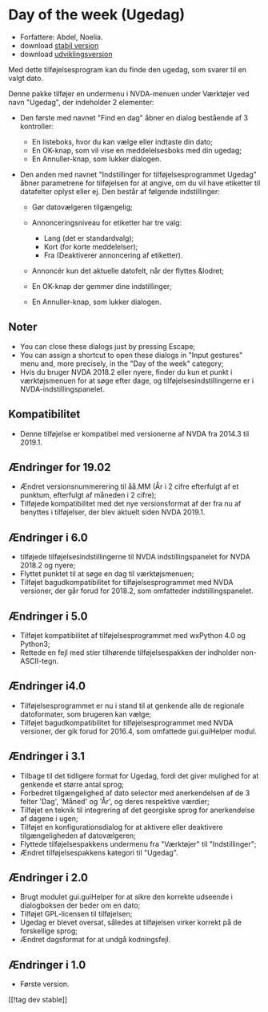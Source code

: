 # Day of the week (Ugedag) #

* Forfattere: Abdel, Noelia.
* download [stabil version][1]
* download [udviklingsversion][2]

Med dette tilføjelsesprogram kan du finde den ugedag, som svarer til en
valgt dato.

Denne pakke tilføjer en undermenu i NVDA-menuen under Værktøjer ved navn
"Ugedag", der indeholder 2 elementer:

* Den første med navnet "Find en dag" åbner en dialog bestående af 3
  kontroller:

    * En listeboks, hvor du kan vælge eller indtaste din dato;
    * En OK-knap, som vil vise en meddelelsesboks med din ugedag;
    * En Annuller-knap, som lukker dialogen.

* Den anden med navnet "Indstillinger for tilføjelsesprogrammet Ugedag"
  åbner parametrene for tilføjelsen for at angive, om du vil have etiketter
  til datafelter oplyst eller ej. Den består af følgende indstillinger:

    * Gør datovælgeren tilgængelig;
    * Annonceringsniveau for etiketter har tre valg:

        * Lang (det er standardvalg);
        * Kort (for korte meddelelser);
        * Fra (Deaktiverer annoncering af etiketter).

    * Annoncér kun det aktuelle datofelt, når der flyttes &lodret;
    * En OK-knap der gemmer dine indstillinger;
    * En Annuller-knap, som lukker dialogen.

## Noter ##

* You can close these dialogs just by pressing Escape;
* You can assign a shortcut to open these dialogs in "Input gestures" menu
  and, more precisely, in the "Day of the week" category;
* Hvis du bruger NVDA 2018.2 eller nyere, finder du kun et punkt i
  værktøjsmenuen for at søge efter dage, og tilføjelsesindstillingerne er i
  NVDA-indstillingspanelet.

## Kompatibilitet ##

* Denne tilføjelse er kompatibel med versionerne af NVDA fra 2014.3 til
  2019.1.

## Ændringer for 19.02 ##

* Ændret versionsnummerering til åå.MM (År i 2 cifre efterfulgt af et
  punktum, efterfulgt af måneden i 2 cifre);
* Tilføjede kompatibilitet med det nye versionsformat af der fra nu af
  benyttes i tilføjelser, der blev aktuelt siden NVDA 2019.1.

## Ændringer i 6.0 ##

* tilføjede tilføjelsesindstillingerne til NVDA indstillingspanelet for NVDA
  2018.2 og nyere;
* Flyttet punktet til at søge en dag til værktøjsmenuen;
* Tilføjet bagudkompatibilitet for tilføjelsesprogrammet med NVDA versioner,
  der går forud for 2018.2, som omfatteder indstillingspanelet.

## Ændringer i 5.0 ##

* Tilføjet kompatibilitet af tilføjelsesprogrammet med wxPython 4.0 og
  Python3;
* Rettede en fejl med stier tilhørende tilføjelsespakken der indholder
  non-ASCII-tegn.

## Ændringer i4.0  ##

* Tilføjelsesprogrammet er nu i stand til at genkende alle de regionale
  datoformater, som brugeren kan vælge;
* Tilføjet bagudkompatibilitet for tilføjelsesprogrammet med NVDA versioner,
  der gik forud for 2016.4, som omfattede gui.guiHelper modul.

## Ændringer i 3.1 ##

* Tilbage til det tidligere format for Ugedag, fordi det giver mulighed for
  at genkende et større antal sprog;
* Forbedret tilgængelighed af dato selector med anerkendelsen af de 3 felter
  'Dag', 'Måned' og 'År', og deres respektive værdier;
* Tilføjet en teknik til integrering af det georgiske sprog for anerkendelse
  af dagene i ugen;
* Tilføjet en konfigurationsdialog for at aktivere eller deaktivere
  tilgængeligheden af datovælgeren;
* Flyttede tilføjelsespakkens undermenu fra "Værktøjer" til "Indstillinger";
* Ændret tilføjelsespakkens kategori til "Ugedag".

## Ændringer i 2.0 ##

* Brugt modulet gui.guiHelper for at sikre den korrekte udseende i
  dialogboksen der beder om en dato;
* Tilføjet GPL-licensen til tilføjelsen;
* Ugedag er blevet oversat, således at tilføjelsen virker korrekt på de
  forskellige sprog;
* Ændret dagsformat for at undgå kodningsfejl.

## Ændringer i 1.0 ##

* Første version.

[[!tag dev stable]]

[1]: https://addons.nvda-project.org/files/get.php?file=dw

[2]: https://addons.nvda-project.org/files/get.php?file=dw-dev
